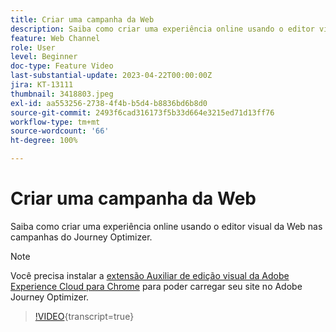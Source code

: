 ```yaml
---
title: Criar uma campanha da Web
description: Saiba como criar uma experiência online usando o editor visual da Web nas campanhas do Journey Optimizer.
feature: Web Channel
role: User
level: Beginner
doc-type: Feature Video
last-substantial-update: 2023-04-22T00:00:00Z
jira: KT-13111
thumbnail: 3418803.jpeg
exl-id: aa553256-2738-4f4b-b5d4-b8836bd6b8d0
source-git-commit: 2493f6cad316173f5b33d664e3215ed71d13ff76
workflow-type: tm+mt
source-wordcount: '66'
ht-degree: 100%

---
```


# Criar uma campanha da Web

Saiba como criar uma experiência online usando o editor visual da Web nas campanhas do Journey Optimizer.

>[!NOTE]
> Você precisa instalar a [extensão Auxiliar de edição visual da Adobe Experience Cloud para Chrome](https://chrome.google.com/webstore/detail/adobe-experience-cloud-vi/kgmjjkfjacffaebgpkpcllakjifppnca) para poder carregar seu site no Adobe Journey Optimizer.

>[!VIDEO](https://video.tv.adobe.com/v/3418803/?quality=12&learn=on){transcript=true}
